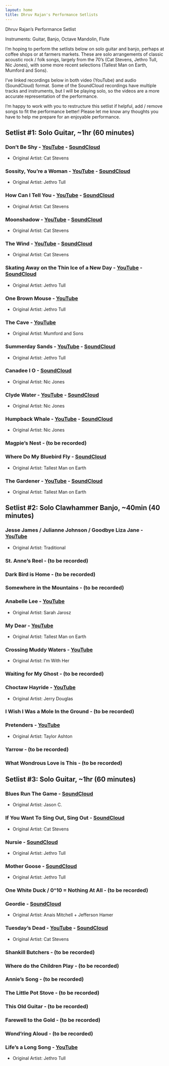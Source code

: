 ```yaml
---
layout: home
title: Dhruv Rajan's Performance Setlists
---
```


Dhruv Rajan’s Performance Setlist

Instruments: Guitar, Banjo, Octave Mandolin, Flute

I’m hoping to perform the setlists below on solo guitar and banjo, perhaps at coffee shops or at farmers markets. These are solo arrangements of classic acoustic rock / folk songs, largely from the 70’s (Cat Stevens, Jethro Tull, Nic Jones), with some more recent selections (Tallest Man on Earth, Mumford and Sons).

I’ve linked recordings below in both video (YouTube) and audio (SoundCloud) format. Some of the SoundCloud recordings have multiple tracks and instruments, but I will be playing solo, so the videos are a more accurate representation of the performance.

I’m happy to work with you to restructure this setlist if helpful, add / remove songs to fit the performance better! Please let me know any thoughts you have to help me prepare for an enjoyable performance.

## Setlist #1: Solo Guitar, ~1hr (60 minutes)

### Don’t Be Shy - [YouTube](https://youtu.be/dGa3_ZwVxq4) - [SoundCloud](https://soundcloud.com/dhruv-rajan/dont-by-shy-cat-stevens?utm_source=clipboard&utm_medium=text&utm_campaign=social_sharing)
- Original Artist: Cat Stevens

### Sossity, You’re a Woman - [YouTube](https://www.youtube.com/watch?v=RCwpMf03KH4) - [SoundCloud](https://soundcloud.com/dhruv-rajan/sossity-youre-a-woman-jethro-tull?utm_source=clipboard&utm_medium=text&utm_campaign=social_sharing)
- Original Artist: Jethro Tull

### How Can I Tell You - [YouTube](https://youtu.be/vfmbufxg7tU) - [SoundCloud](https://soundcloud.com/dhruv-rajan/how-can-i-tell-you-cat-stevens?utm_source=clipboard&utm_medium=text&utm_campaign=social_sharing)
- Original Artist: Cat Stevens

### Moonshadow - [YouTube](https://youtu.be/RCwpMf03KH4) - [SoundCloud](https://soundcloud.com/dhruv-rajan/moonshadow-cat-stevens?utm_source=clipboard&utm_medium=text&utm_campaign=social_sharing)
- Original Artist: Cat Stevens

### The Wind - [YouTube](https://youtu.be/cl2gq3OcME0) - [SoundCloud](https://soundcloud.com/dhruv-rajan/sossity-youre-a-woman-jethro-tull?utm_source=clipboard&utm_medium=text&utm_campaign=social_sharing)
- Original Artist: Cat Stevens

### Skating Away on the Thin Ice of a New Day - [YouTube](https://youtu.be/SZesABJoEpY) - [SoundCloud](https://soundcloud.com/dhruv-rajan/skating-away-on-the-thin-ice?utm_source=clipboard&utm_medium=text&utm_campaign=social_sharing)
- Original Artist: Jethro Tull

### One Brown Mouse - [YouTube](https://www.youtube.com/watch?v=RXL396jJ30k&t=1610s)
- Original Artist: Jethro Tull

### The Cave - [YouTube](https://www.youtube.com/watch?v=VwCpdeWSgdI&t=322s)
- Original Artist: Mumford and Sons

### Summerday Sands - [YouTube](https://youtu.be/OBK7vbtGDXg) - [SoundCloud](https://soundcloud.com/dhruv-rajan/summerday-sands-2-jethro-tull?utm_source=clipboard&utm_medium=text&utm_campaign=social_sharing)
- Original Artist: Jethro Tull

### Canadee I O - [SoundCloud](https://soundcloud.com/dhruv-rajan/untitled-song?utm_source=clipboard&utm_medium=text&utm_campaign=social_sharing)
- Original Artist: Nic Jones

### Clyde Water - [YouTube](https://youtu.be/hFHqbJ4IeAE) - [SoundCloud](https://soundcloud.com/dhruv-rajan/clyde-water-nic-jones?utm_source=clipboard&utm_medium=text&utm_campaign=social_sharing)
- Original Artist: Nic Jones

### Humpback Whale - [YouTube](https://youtu.be/hdvohiRdips) - [SoundCloud](https://soundcloud.com/dhruv-rajan/the-humpback-whale-nic-jones?utm_source=clipboard&utm_medium=text&utm_campaign=social_sharing)
- Original Artist: Nic Jones

### Magpie’s Nest - (to be recorded)

### Where Do My Bluebird Fly - [SoundCloud](https://soundcloud.com/dhruv-rajan/where-do-my-bluebird-fly?utm_source=clipboard&utm_medium=text&utm_campaign=social_sharing)
- Original Artist: Tallest Man on Earth

### The Gardener - [YouTube](https://youtu.be/_sD9O-mdNAQ) - [SoundCloud](https://soundcloud.com/dhruv-rajan/the-gardener-tallest-man-on-earth?utm_source=clipboard&utm_medium=text&utm_campaign=social_sharing)
- Original Artist: Tallest Man on Earth

## Setlist #2: Solo Clawhammer Banjo, ~40min (40 minutes)

### Jesse James / Julianne Johnson / Goodbye Liza Jane - [YouTube](https://youtu.be/Yo4kLds85Ts)
- Original Artist: Traditional

### St. Anne’s Reel - (to be recorded)

### Dark Bird is Home - (to be recorded)

### Somewhere in the Mountains - (to be recorded)

### Anabelle Lee - [YouTube](https://studio.youtube.com/video/sjDa4spV9-8/edit)
- Original Artist: Sarah Jarosz

### My Dear - [YouTube](https://www.youtube.com/watch?v=RXL396jJ30k&t=1204s)
- Original Artist: Tallest Man on Earth

### Crossing Muddy Waters - [YouTube](https://www.youtube.com/watch?v=RXL396jJ30k&t=205s)
- Original Artist: I’m With Her

### Waiting for My Ghost - (to be recorded)

### Choctaw Hayride - [YouTube](https://www.youtube.com/watch?v=RXL396jJ30k&t=787s)
- Original Artist: Jerry Douglas

### I Wish I Was a Mole In the Ground - (to be recorded)

### Pretenders - [YouTube](https://www.youtube.com/watch?v=RXL396jJ30k&t=911s)
- Original Artist: Taylor Ashton

### Yarrow - (to be recorded)

### What Wondrous Love is This - (to be recorded)

## Setlist #3: Solo Guitar, ~1hr (60 minutes)

### Blues Run The Game - [SoundCloud](https://soundcloud.com/dhruv-rajan/blues-run-the-game-jason-c?utm_source=clipboard&utm_medium=text&utm_campaign=social_sharing)
- Original Artist: Jason C.

### If You Want To Sing Out, Sing Out - [SoundCloud](https://soundcloud.com/dhruv-rajan/if-you-want-to-sing-out-sing-out-by-cat-stevens?utm_source=clipboard&utm_medium=text&utm_campaign=social_sharing)
- Original Artist: Cat Stevens

### Nursie - [SoundCloud](https://soundcloud.com/dhruv-rajan/nursie-jethro-tull?utm_source=clipboard&utm_medium=text&utm_campaign=social_sharing)
- Original Artist: Jethro Tull

### Mother Goose - [SoundCloud](https://soundcloud.com/dhruv-rajan/mother-goose-jethro-tull?utm_source=clipboard&utm_medium=text&utm_campaign=social_sharing)
- Original Artist: Jethro Tull

### One White Duck / 0^10 = Nothing At All - (to be recorded)

### Geordie - [SoundCloud](https://soundcloud.com/dhruv-rajan/geordie-anais-mitchell-jefferson-hamer?utm_source=clipboard&utm_medium=text&utm_campaign=social_sharing)
- Original Artist: Anais Mitchell + Jefferson Hamer

### Tuesday’s Dead - [YouTube](https://youtu.be/tMmw27PHWzI) - [SoundCloud](https://soundcloud.com/dhruv-rajan/tuesdaysdead?utm_source=clipboard&utm_medium=text&utm_campaign=social_sharing)
- Original Artist: Cat Stevens

### Shankill Butchers - (to be recorded)

### Where do the Children Play - (to be recorded)

### Annie’s Song - (to be recorded)

### The Little Pot Stove - (to be recorded)

### This Old Guitar - (to be recorded)

### Farewell to the Gold - (to be recorded)

### Wond’ring Aloud - (to be recorded)

### Life’s a Long Song - [YouTube](https://soundcloud.com/dhruv-rajan/lifes-a-long-song-jethro-1?utm_source=clipboard&utm_medium=text&utm_campaign=social_sharing)
- Original Artist: Jethro Tull